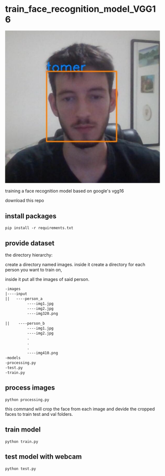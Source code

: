 # train_face_recognition_model_VGG16

![alt text](https://github.com/tomer-erez/train_face_recognition_model_VGG16/blob/master/tomerfax.jpg)

training a face recognition model based on google's vgg16

download this repo

## install packages
```
pip install -r requirements.txt
```

## provide dataset

the directory hierarchy:

create a directory named images. inside it create a directory for each person you want to train on,

inside it put all the images of said person.
```
-images
|----input
||   ----person_a
          ----img1.jpg
          ----img2.jpg
          ----img320.png
          
||    ----person_b
          ----img1.jpg
          ----img2.jpg
          .
          .
          .
          ----img410.png
-models
-processing.py
-test.py
-train.py
```

## process images

```
python processing.py
```

this command will crop the face from each image and devide the cropped faces to train test and val folders. 


## train model
```
python train.py
```

## test model with webcam

```
python test.py
```




